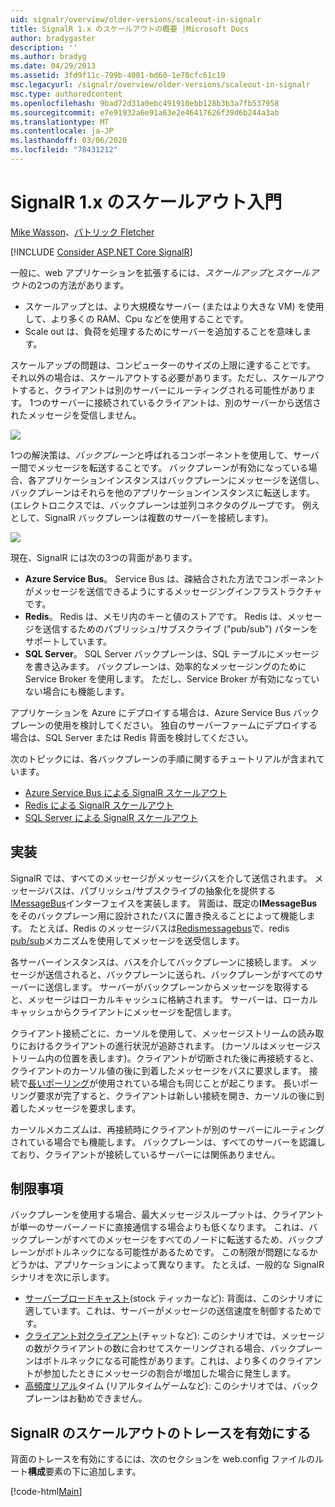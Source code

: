 ```yaml
---
uid: signalr/overview/older-versions/scaleout-in-signalr
title: SignalR 1.x のスケールアウトの概要 |Microsoft Docs
author: bradygaster
description: ''
ms.author: bradyg
ms.date: 04/29/2013
ms.assetid: 3fd9f11c-799b-4001-bd60-1e70cfc61c19
msc.legacyurl: /signalr/overview/older-versions/scaleout-in-signalr
msc.type: authoredcontent
ms.openlocfilehash: 9bad72d31a0ebc491910ebb128b3b3a7fb537958
ms.sourcegitcommit: e7e91932a6e91a63e2e46417626f39d6b244a3ab
ms.translationtype: MT
ms.contentlocale: ja-JP
ms.lasthandoff: 03/06/2020
ms.locfileid: "78431212"
---
```

# <a name="introduction-to-scaleout-in-signalr-1x"></a>SignalR 1.x のスケールアウト入門

[Mike Wasson](https://github.com/MikeWasson)、[パトリック Fletcher](https://github.com/pfletcher)

[!INCLUDE [Consider ASP.NET Core SignalR](~/includes/signalr/signalr-version-disambiguation.md)]

一般に、web アプリケーションを拡張するには、*スケールアップ*と*スケールアウト*の2つの方法があります。

- スケールアップとは、より大規模なサーバー (またはより大きな VM) を使用して、より多くの RAM、Cpu などを使用することです。
- Scale out は、負荷を処理するためにサーバーを追加することを意味します。

スケールアップの問題は、コンピューターのサイズの上限に達することです。 それ以外の場合は、スケールアウトする必要があります。ただし、スケールアウトすると、クライアントは別のサーバーにルーティングされる可能性があります。 1つのサーバーに接続されているクライアントは、別のサーバーから送信されたメッセージを受信しません。

![](scaleout-in-signalr/_static/image1.png)

1つの解決策は、*バックプレーン*と呼ばれるコンポーネントを使用して、サーバー間でメッセージを転送することです。 バックプレーンが有効になっている場合、各アプリケーションインスタンスはバックプレーンにメッセージを送信し、バックプレーンはそれらを他のアプリケーションインスタンスに転送します。 (エレクトロニクスでは、バックプレーンは並列コネクタのグループです。 例えとして、SignalR バックプレーンは複数のサーバーを接続します)。

![](scaleout-in-signalr/_static/image2.png)

現在、SignalR には次の3つの背面があります。

- **Azure Service Bus**。 Service Bus は、疎結合された方法でコンポーネントがメッセージを送信できるようにするメッセージングインフラストラクチャです。
- **Redis**。 Redis は、メモリ内のキーと値のストアです。 Redis は、メッセージを送信するためのパブリッシュ/サブスクライブ ("pub/sub") パターンをサポートしています。
- **SQL Server**。 SQL Server バックプレーンは、SQL テーブルにメッセージを書き込みます。 バックプレーンは、効率的なメッセージングのために Service Broker を使用します。 ただし、Service Broker が有効になっていない場合にも機能します。

アプリケーションを Azure にデプロイする場合は、Azure Service Bus バックプレーンの使用を検討してください。 独自のサーバーファームにデプロイする場合は、SQL Server または Redis 背面を検討してください。

次のトピックには、各バックプレーンの手順に関するチュートリアルが含まれています。

- [Azure Service Bus による SignalR スケールアウト](scaleout-with-windows-azure-service-bus.md)
- [Redis による SignalR スケールアウト](scaleout-with-redis.md)
- [SQL Server による SignalR スケールアウト](scaleout-with-sql-server.md)

## <a name="implementation"></a>実装

SignalR では、すべてのメッセージがメッセージバスを介して送信されます。 メッセージバスは、パブリッシュ/サブスクライブの抽象化を提供する[IMessageBus](https://msdn.microsoft.com/library/microsoft.aspnet.signalr.messaging.imessagebus(v=vs.100).aspx)インターフェイスを実装します。 背面は、既定の**IMessageBus**をそのバックプレーン用に設計されたバスに置き換えることによって機能します。 たとえば、Redis のメッセージバスは[Redismessagebus](https://msdn.microsoft.com/library/microsoft.aspnet.signalr.redis.redismessagebus(v=vs.100).aspx)で、redis [pub/sub](http://redis.io/topics/pubsub)メカニズムを使用してメッセージを送受信します。

各サーバーインスタンスは、バスを介してバックプレーンに接続します。 メッセージが送信されると、バックプレーンに送られ、バックプレーンがすべてのサーバーに送信します。 サーバーがバックプレーンからメッセージを取得すると、メッセージはローカルキャッシュに格納されます。 サーバーは、ローカルキャッシュからクライアントにメッセージを配信します。

クライアント接続ごとに、カーソルを使用して、メッセージストリームの読み取りにおけるクライアントの進行状況が追跡されます。 (カーソルはメッセージストリーム内の位置を表します)。クライアントが切断された後に再接続すると、クライアントのカーソル値の後に到着したメッセージをバスに要求します。 接続で[長いポーリング](../getting-started/introduction-to-signalr.md#transports)が使用されている場合も同じことが起こります。 長いポーリング要求が完了すると、クライアントは新しい接続を開き、カーソルの後に到着したメッセージを要求します。

カーソルメカニズムは、再接続時にクライアントが別のサーバーにルーティングされている場合でも機能します。 バックプレーンは、すべてのサーバーを認識しており、クライアントが接続しているサーバーには関係ありません。

## <a name="limitations"></a>制限事項

バックプレーンを使用する場合、最大メッセージスループットは、クライアントが単一のサーバーノードに直接通信する場合よりも低くなります。 これは、バックプレーンがすべてのメッセージをすべてのノードに転送するため、バックプレーンがボトルネックになる可能性があるためです。 この制限が問題になるかどうかは、アプリケーションによって異なります。 たとえば、一般的な SignalR シナリオを次に示します。

- [サーバーブロードキャスト](tutorial-server-broadcast-with-aspnet-signalr.md)(stock ティッカーなど): 背面は、このシナリオに適しています。これは、サーバーがメッセージの送信速度を制御するためです。
- [クライアント対クライアント](tutorial-getting-started-with-signalr.md)(チャットなど): このシナリオでは、メッセージの数がクライアントの数に合わせてスケーリングされる場合、バックプレーンはボトルネックになる可能性があります。これは、より多くのクライアントが参加したときにメッセージの割合が増加した場合に発生します。
- [高頻度リアル](tutorial-high-frequency-realtime-with-signalr.md)タイム (リアルタイムゲームなど): このシナリオでは、バックプレーンはお勧めできません。

## <a name="enabling-tracing-for-signalr-scaleout"></a>SignalR のスケールアウトのトレースを有効にする

背面のトレースを有効にするには、次のセクションを web.config ファイルのルート**構成**要素の下に追加します。

[!code-html[Main](scaleout-in-signalr/samples/sample1.html)]
